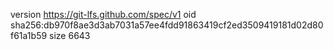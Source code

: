 version https://git-lfs.github.com/spec/v1
oid sha256:db970f8ae3d3ab7031a57ee4fdd91863419cf2ed3509419181d02d80f61a1b59
size 6643
